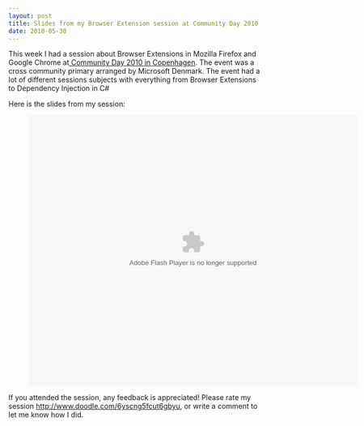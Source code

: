 ```yaml
---
layout: post
title: Slides from my Browser Extension session at Community Day 2010
date: 2010-05-30
---
```


This week I had a session about Browser Extensions in Mozilla Firefox and Google Chrome at<a href="http://community.in/copenhagen" target="_blank"> Community Day 2010 in Copenhagen</a>. The event was a cross community primary arranged by Microsoft Denmark. The event had a lot of different sessions subjects with everything from Browser Extensions to Dependency Injection in C#

<!--more-->

Here is the slides from my session:

<figure class="slides">
  <object id="__sse4344533" classid="clsid:d27cdb6e-ae6d-11cf-96b8-444553540000" width="650" height="535" codebase="http://download.macromedia.com/pub/shockwave/cabs/flash/swflash.cab#version=6,0,40,0"><param name="allowFullScreen" value="true" /><param name="allowScriptAccess" value="always" /><param name="src" value="http://static.slidesharecdn.com/swf/ssplayer2.swf?doc=kennethauchenberg-browserextensionscd10-100528115136-phpapp02&amp;stripped_title=browser-extensions-in-mozilla-firefox-google-chrome-4344533" /><param name="name" value="__sse4344533" /><param name="allowfullscreen" value="true" /><embed id="__sse4344533" type="application/x-shockwave-flash" width="650" height="535" src="http://static.slidesharecdn.com/swf/ssplayer2.swf?doc=kennethauchenberg-browserextensionscd10-100528115136-phpapp02&amp;stripped_title=browser-extensions-in-mozilla-firefox-google-chrome-4344533" name="__sse4344533" allowscriptaccess="always" allowfullscreen="true"></embed></object>
</figure>

If you attended the session, any feedback is appreciated! Please rate my session <a href="http://www.doodle.com/6yscng5fcut6gbyu">http://www.doodle.com/6yscng5fcut6gbyu</a>, or write a comment to let me know how I did.
